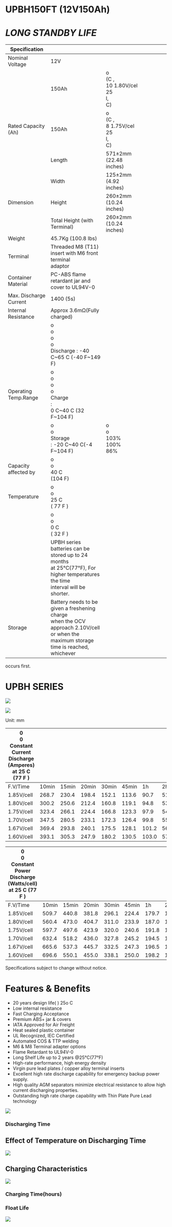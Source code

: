 # UPBH150FT (12V150Ah)

# *LONG STANDBY LIFE*

| Specification          |                                                                                                                                             |                                          |  |  |  |  |  |
|------------------------|---------------------------------------------------------------------------------------------------------------------------------------------|------------------------------------------|--|--|--|--|--|
| Nominal Voltage        | 12V                                                                                                                                         |                                          |  |  |  |  |  |
|                        | 150Ah                                                                                                                                       | o<br>(C ,<br>10 1.80V/cel 25<br>l,<br>C) |  |  |  |  |  |
| Rated Capacity (Ah)    | 150Ah                                                                                                                                       | o<br>(C ,<br>8 1.75V/cel 25<br>l,<br>C)  |  |  |  |  |  |
|                        | Length                                                                                                                                      | 571±2mm (22.48 inches)                   |  |  |  |  |  |
|                        | Width                                                                                                                                       | 125±2mm (4.92 inches)                    |  |  |  |  |  |
| Dimension              | Height                                                                                                                                      | 260±2mm (10.24 inches)                   |  |  |  |  |  |
|                        | Total Height (with Terminal)                                                                                                                | 260±2mm (10.24 inches)                   |  |  |  |  |  |
| Weight                 | 45.7Kg (100.8 Ibs)                                                                                                                          |                                          |  |  |  |  |  |
| Terminal               | Threaded M8 (T11) insert with M6 front terminal<br>adaptor                                                                                  |                                          |  |  |  |  |  |
| Container Material     | PC-ABS flame retardant jar and cover to UL94V-0                                                                                             |                                          |  |  |  |  |  |
| Max. Discharge Current | 1400 (5s)                                                                                                                                   |                                          |  |  |  |  |  |
| Internal Resistance    | Approx 3.6mΩ(Fully charged)                                                                                                                 |                                          |  |  |  |  |  |
|                        | o<br>o<br>o<br>o<br>Discharge : -40 C~65 C (-40 F~149 F)                                                                                    |                                          |  |  |  |  |  |
| Operating Temp.Range   | o<br>o<br>o<br>o<br>Charge<br>:<br>0 C~40 C (32 F~104 F)                                                                                    |                                          |  |  |  |  |  |
|                        | o<br>o<br>Storage<br>: -20 C~40 C(-4 F~104 F)                                                                                               | o<br>o<br>103%<br>100%<br>86%            |  |  |  |  |  |
| Capacity affected by   | o<br>o<br>40 C<br>(104 F)                                                                                                                   |                                          |  |  |  |  |  |
| Temperature            | o<br>o<br>25 C<br>( 77 F )                                                                                                                  |                                          |  |  |  |  |  |
|                        | o<br>o<br>0 C<br>( 32 F )                                                                                                                   |                                          |  |  |  |  |  |
|                        | UPBH series batteries can be stored up to 24 months<br>at 25°C(77°F), For higher temperatures the time<br>interval will be shorter.         |                                          |  |  |  |  |  |
| Storage                | Battery needs to be given a freshening charge<br>when the OCV approach 2.10V/cell or when the<br>maximum storage time is reached, whichever |                                          |  |  |  |  |  |

occurs first.

# **UPBH SERIES**

![](images/_page_0_Figure_6.jpeg)

![](images/_page_0_Figure_7.jpeg)

Unit: mm

| 0<br>0<br>Constant Current Discharge (Amperes) at 25 C (77 F ) |       |       |       |       |       |       |      |      |      |      |      |      |      |
|----------------------------------------------------------------|-------|-------|-------|-------|-------|-------|------|------|------|------|------|------|------|
| F.V/Time                                                       | 10min | 15min | 20min | 30min | 45min | 1h    | 2h   | 3h   | 4h   | 5h   | 8h   | 10h  | 20h  |
| 1.85V/cell                                                     | 268.7 | 230.4 | 198.4 | 152.1 | 113.6 | 90.7  | 51.0 | 37.0 | 29.6 | 24.7 | 17.9 | 14.5 | 7.69 |
| 1.80V/cell                                                     | 300.2 | 250.6 | 212.4 | 160.8 | 119.1 | 94.8  | 53.3 | 38.6 | 30.9 | 25.8 | 18.5 | 15.0 | 7.95 |
| 1.75V/cell                                                     | 323.4 | 266.1 | 224.4 | 166.8 | 123.3 | 97.9  | 54.6 | 39.7 | 31.7 | 26.5 | 18.8 | 15.2 | 8.07 |
| 1.70V/cell                                                     | 347.5 | 280.5 | 233.1 | 172.3 | 126.4 | 99.8  | 55.7 | 40.4 | 32.1 | 26.9 | 18.9 | 15.4 | 8.14 |
| 1.67V/cell                                                     | 369.4 | 293.8 | 240.1 | 175.5 | 128.1 | 101.2 | 56.4 | 41.0 | 32.5 | 27.1 | 19.0 | 15.5 | 8.20 |
| 1.60V/cell                                                     | 393.1 | 305.3 | 247.9 | 180.2 | 130.5 | 103.0 | 57.2 | 41.5 | 32.9 | 27.4 | 19.2 | 15.6 | 8.25 |

| 0<br>0<br>Constant Power Discharge (Watts/cell) at 25 C (77 F ) |       |       |       |       |       |       |       |      |      |      |      |      |      |
|-----------------------------------------------------------------|-------|-------|-------|-------|-------|-------|-------|------|------|------|------|------|------|
| F.V/Time                                                        | 10min | 15min | 20min | 30min | 45min | 1h    | 2h    | 3h   | 4h   | 5h   | 8h   | 10h  | 20h  |
| 1.85V/cell                                                      | 509.7 | 440.8 | 381.8 | 296.1 | 224.4 | 179.7 | 102.0 | 74.1 | 59.6 | 49.9 | 34.4 | 29.5 | 15.7 |
| 1.80V/cell                                                      | 560.4 | 473.0 | 404.7 | 311.0 | 233.9 | 187.0 | 105.9 | 77.0 | 61.9 | 51.8 | 35.5 | 30.4 | 16.2 |
| 1.75V/cell                                                      | 597.7 | 497.6 | 423.9 | 320.0 | 240.6 | 191.8 | 108.0 | 78.8 | 63.3 | 53.0 | 36.1 | 30.8 | 16.4 |
| 1.70V/cell                                                      | 632.4 | 518.2 | 436.0 | 327.8 | 245.2 | 194.5 | 109.6 | 79.9 | 64.0 | 53.6 | 36.6 | 30.9 | 16.5 |
| 1.67V/cell                                                      | 665.6 | 537.3 | 445.7 | 332.5 | 247.3 | 196.5 | 110.6 | 80.8 | 64.5 | 54.0 | 36.9 | 31.1 | 16.5 |
| 1.60V/cell                                                      | 696.6 | 550.1 | 455.0 | 338.1 | 250.0 | 198.2 | 111.3 | 81.3 | 64.9 | 54.2 | 37.1 | 31.2 | 16.6 |

Specifications subject to change without notice.

# **Features & Benefits**

- 20 years design life( ) 25o C
- Low internal resistance
- Fast Charging Acceptance
- Premium ABS+ jar & covers
- IATA Approved for Air Freight
- Heat sealed plastic container
- UL Recognized, IEC Certified
- Automated COS & TTP welding
- M6 & M8 Terminal adapter options
- Flame Retardant to UL94V-0
- Long Shelf Life up to 2 years @25°C(77°F)
- High-rate performance, high energy density
- Virgin pure lead plates / copper alloy terminal inserts
- Excellent high rate discharge capability for emergency backup power supply.
- High quality AGM separators minimize electrical resistance to allow high current discharging properties.
- Outstanding high rate charge capability with Thin Plate Pure Lead technology

![](images/_page_1_Figure_18.jpeg)

### **Discharging Time**

## **Effect of Temperature on Discharging Time**

![](images/_page_1_Figure_21.jpeg)

## **Charging Characteristics**

![](images/_page_1_Figure_23.jpeg)

### **Charging Time(hours)**

### **Float Life**

![](images/_page_1_Figure_26.jpeg)